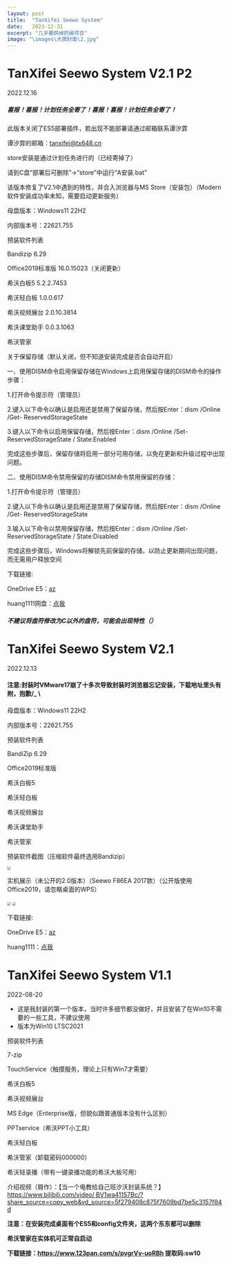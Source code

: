 ```yaml
---
layout: post
title:  "TanXifei Seewo System"
date:   2023-12-31
excerpt: "几乎要鸽掉的破项目"
image: "\images\大牌封面\2.jpg"
---
```


# TanXifei Seewo System V2.1 P2

2022.12.16

##### 喜报！喜报！计划任务全寄了！喜报！喜报！计划任务全寄了！

此版本关闭了ES5部署插件，若出现不能部署请通过邮箱联系谭汐霏

谭汐霏的邮箱：tanxifei@tx648.cn

store安装是通过计划任务进行的（已经寄掉了）

请到C盘“部署后可删除”→“store”中运行“A安装.bat”

该版本修复了V2.1中遇到的特性，并合入浏览器与MS Store（安装包）（Modern软件安装成功率未知，需要启动更新服务）

母盘版本：Windows11 22H2

内部版本号：22621.755

预装软件列表

Bandizip 6.29

Office2019标准版 16.0.15023（关闭更新）

希沃白板5 5.2.2.7453

希沃轻白板 1.0.0.617

希沃视频展台 2.0.10.3814

希沃课堂助手 0.0.3.1063

希沃管家

关于保留存储（默认关闭，但不知道安装完成是否会自动开启）

一、使用DISM命令启用保留存储在Windows上启用保留存储的DISM命令的操作步骤：

1.打开命令提示符（管理员）

2.键入以下命令以确认是启用还是禁用了保留存储，然后按Enter：dism /Online /Get- ReservedStorageState

3.键入以下命令以启用保留存储，然后按Enter：dism /Online /Set-ReservedStorageState / State:Enabled

完成这些步骤后，保留存储将启用一部分可用存储，以免在更新和升级过程中出现问题。

二、使用DISM命令禁用保留的存储DISM命令禁用保留的存储：

1.打开命令提示符（管理员）

2.键入以下命令以确认是启用还是禁用了保留存储，然后按Enter：dism /Online /Get- ReservedStorageState

3.输入以下命令以禁用保留存储，然后按Enter：dism /Online /Set-ReservedStorageState / State:Disabled

完成这些步骤后，Windows将解锁先前保留的存储，以防止更新期间出现问题，而无需用户释放空间

下载链接:

OneDrive E5：[az](https://tanxifei807coursewarelibrary-my.sharepoint.com/:f:/g/personal/tanxifei_tanxifei_onmicrosoft_com/EuFu7zEvxZdOk-_E8_vDpjoBFYVUdLBG2H-1neNEcljeXQ)

huang1111网盘：[点我](https://pan.huang1111.cn/s/1aZ5Uv)

##### 不建议将盘符修改为C以外的盘符，可能会出现特性（）

# TanXifei Seewo System V2.1

2022.12.13

#### 注意:封装时VMware17崩了十多次导致封装时浏览器忘记安装，下载地址里头有附，抱歉/_ \

母盘版本：Windows11 22H2

内部版本号：22621.755

预装软件列表

BandiZip 6.29

Office2019标准版

希沃白板5

希沃轻白板

希沃视频展台

希沃课堂助手

希沃管家

预装软件截图（压缩软件最终选用Bandizip）

<img src="https://sway.office.com/s/WVaBFerAZKJpd0M6/images/YVNr5vcLRAW8rZ?quality=960&allowAnimation=true" style="zoom:50%;" />

实机展示（未公开的2.0版本）（Seewo F86EA 2017款）（公开版使用Office2019，请忽略桌面的WPS）

<img src="https://sway.office.com/s/WVaBFerAZKJpd0M6/images/zuasOWaFhJa5-o?quality=1199&allowAnimation=true" style="zoom:50%;" />

<img src="https://sway.office.com/s/WVaBFerAZKJpd0M6/images/FNMfxuq1lV4NgN?quality=1199&allowAnimation=true" style="zoom:50%;" />

下载链接:

OneDrive E5：[az](https://tanxifei807coursewarelibrary-my.sharepoint.com/:f:/g/personal/tanxifei_tanxifei_onmicrosoft_com/EuFu7zEvxZdOk-_E8_vDpjoBFYVUdLBG2H-1neNEcljeXQ)

huang1111：[点我](https://pan.huang1111.cn/s/1aZ5Uv)

# TanXifei Seewo System V1.1

2022-08-20

- 这是我封装的第一个版本，当时许多细节都没做好，并且安装了在Win10不需要的一些工具，不建议使用
- 版本为Win10 LTSC2021

预装软件列表

7-zip

TouchService（触摸服务，理论上只有Win7才需要）

希沃白板5

希沃视频展台

MS Edge（Enterprise版，但貌似跟普通版本没有什么区别）

PPTservice（希沃PPT小工具）

希沃轻白板

希沃管家（卸载密码000000）

希沃轻录播（带有一键录播功能的希沃大板可用）

介绍视频（屑作）：【当一个电教给自己班汐沃封装系统？】 [https://www.bilibili.com/video/ BV1wa41157Bc/?share_source=copy_web&vd_source=5f279408c875f7609bd7be5c3157f84d](https://www.bilibili.com/video/BV1wa41157Bc/?share_source=copy_web&vd_source=5f279408c875f7609bd7be5c3157f84d)

**注意：在安装完成桌面有个ES5和config文件夹，这两个东东都可以删除**

**希沃管家在实体机可正常自启动**

**下载链接：https://www.123pan.com/s/pvgrVv-uoRBh 提取码:sw10**
